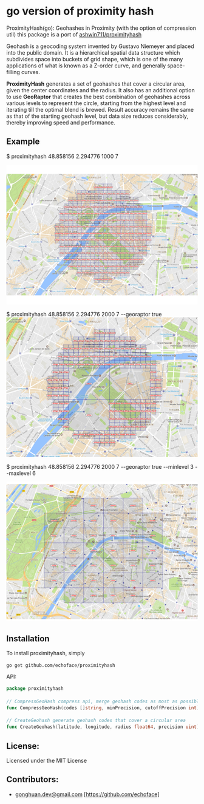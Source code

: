 # go version of proximity hash

ProximityHash(go): Geohashes in Proximity (with the option of compression util)
this package is a port of [ashwin711/proximityhash](https://github.com/ashwin711/proximityhash)


Geohash is a geocoding system invented by Gustavo Niemeyer and placed into the public domain. It is a hierarchical spatial data structure which subdivides space into buckets of grid shape, which is one of the many applications of what is known as a Z-order curve, and generally space-filling curves.

**ProximityHash** generates a set of geohashes that cover a circular area, given the center coordinates and the radius. It also has an additional option to use **GeoRaptor** that creates the best combination of geohashes across various levels to represent the circle, starting from the highest level and iterating till the optimal blend is brewed. Result accuracy remains the same as that of the starting geohash level, but data size reduces considerably, thereby improving
speed and performance.


Example
-------

$ proximityhash 48.858156 2.294776 1000 7

![proximityhash](./statics/proximityhash.png)

$ proximityhash 48.858156 2.294776 2000 7 --georaptor true
![proximityhash_georaptor](./statics/proximityhash_georaptor.png)

$ proximityhash 48.858156 2.294776 2000 7 --georaptor true --minlevel 3 --maxlevel 6

![proximityhash_georaptor_limited](statics/proximityhash_georaptor_limited.png)


Installation
------------

To install proximityhash, simply

`go get github.com/echoface/proximityhash`

API:

```go
package proximityhash

// CompressGeoHash compress api, merge geohash codes as most as possible
func CompressGeoHash(codes []string, minPrecision, cutoffPrecision int) []string

// CreateGeohash generate geohash codes that cover a circular area
func CreateGeohash(latitude, longitude, radius float64, precision uint) []string

```

License:
--------

Licensed under the MIT License


Contributors:
-------------

- gonghuan.dev@gmail.com [https://github.com/echoface]
